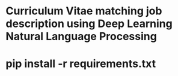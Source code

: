 # Curriculum Vitae matching job description using Deep Learning Natural Language Processing

# pip install -r requirements.txt
